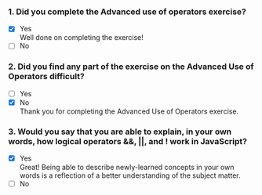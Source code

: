 ### 1. Did you complete the Advanced use of operators exercise?

- [x] Yes <br>
      Well done on completing the exercise!
- [ ] No

### 2. Did you find any part of the exercise on the Advanced Use of Operators difficult?

- [ ] Yes
- [x] No <br>
      Thank you for completing the Advanced Use of Operators exercise.

### 3. Would you say that you are able to explain, in your own words, how logical operators &&, ||, and ! work in JavaScript?

- [x] Yes <br>
      Great! Being able to describe newly-learned concepts in your own words is a reflection of a better understanding of the subject matter.
- [ ] No
